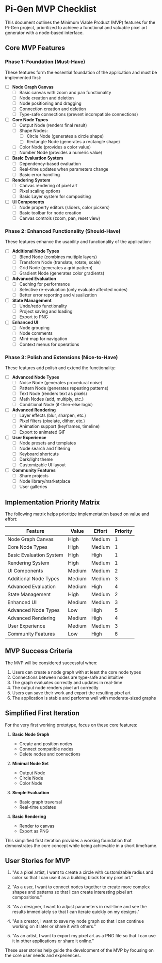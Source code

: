 # Pi-Gen MVP Checklist

This document outlines the Minimum Viable Product (MVP) features for the Pi-Gen project, prioritized to achieve a functional and valuable pixel art generator with a node-based interface.

## Core MVP Features

### Phase 1: Foundation (Must-Have)

These features form the essential foundation of the application and must be implemented first:

- [ ] **Node Graph Canvas**
  - [ ] Basic canvas with zoom and pan functionality
  - [ ] Node creation and deletion
  - [ ] Node positioning and dragging
  - [ ] Connection creation and deletion
  - [ ] Type-safe connections (prevent incompatible connections)

- [ ] **Core Node Types**
  - [ ] Output Node (renders final result)
  - [ ] Shape Nodes:
    - [ ] Circle Node (generates a circle shape)
    - [ ] Rectangle Node (generates a rectangle shape)
  - [ ] Color Node (provides a color value)
  - [ ] Number Node (provides a numeric value)

- [ ] **Basic Evaluation System**
  - [ ] Dependency-based evaluation
  - [ ] Real-time updates when parameters change
  - [ ] Basic error handling

- [ ] **Rendering System**
  - [ ] Canvas rendering of pixel art
  - [ ] Pixel scaling options
  - [ ] Basic Layer system for compositing

- [ ] **UI Components**
  - [ ] Node property editors (sliders, color pickers)
  - [ ] Basic toolbar for node creation
  - [ ] Canvas controls (zoom, pan, reset view)

### Phase 2: Enhanced Functionality (Should-Have)

These features enhance the usability and functionality of the application:

- [ ] **Additional Node Types**
  - [ ] Blend Node (combines multiple layers)
  - [ ] Transform Node (translate, rotate, scale)
  - [ ] Grid Node (generates a grid pattern)
  - [ ] Gradient Node (generates color gradients)

- [ ] **Advanced Evaluation**
  - [ ] Caching for performance
  - [ ] Selective re-evaluation (only evaluate affected nodes)
  - [ ] Better error reporting and visualization

- [ ] **State Management**
  - [ ] Undo/redo functionality
  - [ ] Project saving and loading
  - [ ] Export to PNG

- [ ] **Enhanced UI**
  - [ ] Node grouping
  - [ ] Node comments
  - [ ] Mini-map for navigation
  - [ ] Context menus for operations

### Phase 3: Polish and Extensions (Nice-to-Have)

These features add polish and extend the functionality:

- [ ] **Advanced Node Types**
  - [ ] Noise Node (generates procedural noise)
  - [ ] Pattern Node (generates repeating patterns)
  - [ ] Text Node (renders text as pixels)
  - [ ] Math Nodes (add, multiply, etc.)
  - [ ] Conditional Node (if-then-else logic)

- [ ] **Advanced Rendering**
  - [ ] Layer effects (blur, sharpen, etc.)
  - [ ] Pixel filters (pixelate, dither, etc.)
  - [ ] Animation support (keyframes, timeline)
  - [ ] Export to animated GIF

- [ ] **User Experience**
  - [ ] Node presets and templates
  - [ ] Node search and filtering
  - [ ] Keyboard shortcuts
  - [ ] Dark/light theme
  - [ ] Customizable UI layout

- [ ] **Community Features**
  - [ ] Share projects
  - [ ] Node library/marketplace
  - [ ] User galleries

## Implementation Priority Matrix

The following matrix helps prioritize implementation based on value and effort:

| Feature                 | Value  | Effort | Priority |
| ----------------------- | ------ | ------ | -------- |
| Node Graph Canvas       | High   | Medium | 1        |
| Core Node Types         | High   | Medium | 1        |
| Basic Evaluation System | High   | High   | 1        |
| Rendering System        | High   | Medium | 1        |
| UI Components           | Medium | Medium | 2        |
| Additional Node Types   | Medium | Medium | 3        |
| Advanced Evaluation     | Medium | High   | 4        |
| State Management        | High   | Medium | 2        |
| Enhanced UI             | Medium | Medium | 3        |
| Advanced Node Types     | Low    | High   | 5        |
| Advanced Rendering      | Medium | High   | 4        |
| User Experience         | Medium | Medium | 3        |
| Community Features      | Low    | High   | 6        |

## MVP Success Criteria

The MVP will be considered successful when:

1. Users can create a node graph with at least the core node types
2. Connections between nodes are type-safe and intuitive
3. The graph evaluates correctly and updates in real-time
4. The output node renders pixel art correctly
5. Users can save their work and export the resulting pixel art
6. The application is stable and performs well with moderate-sized graphs

## Simplified First Iteration

For the very first working prototype, focus on these core features:

1. **Basic Node Graph**
   - Create and position nodes
   - Connect compatible nodes
   - Delete nodes and connections

2. **Minimal Node Set**
   - Output Node
   - Circle Node
   - Color Node

3. **Simple Evaluation**
   - Basic graph traversal
   - Real-time updates

4. **Basic Rendering**
   - Render to canvas
   - Export as PNG

This simplified first iteration provides a working foundation that demonstrates the core concept while being achievable in a short timeframe.

## User Stories for MVP

1. "As a pixel artist, I want to create a circle with customizable radius and color so that I can use it as a building block for my pixel art."

2. "As a user, I want to connect nodes together to create more complex shapes and patterns so that I can create interesting pixel art compositions."

3. "As a designer, I want to adjust parameters in real-time and see the results immediately so that I can iterate quickly on my designs."

4. "As a creator, I want to save my node graph so that I can continue working on it later or share it with others."

5. "As an artist, I want to export my pixel art as a PNG file so that I can use it in other applications or share it online."

These user stories help guide the development of the MVP by focusing on the core user needs and experiences.
